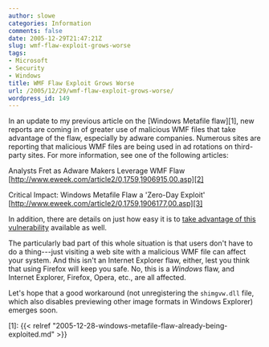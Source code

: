 ```yaml
---
author: slowe
categories: Information
comments: false
date: 2005-12-29T21:47:21Z
slug: wmf-flaw-exploit-grows-worse
tags:
- Microsoft
- Security
- Windows
title: WMF Flaw Exploit Grows Worse
url: /2005/12/29/wmf-flaw-exploit-grows-worse/
wordpress_id: 149
---
```


In an update to my previous article on the [Windows Metafile flaw][1], new reports are coming in of greater use of malicious WMF files that take advantage of the flaw, especially by adware companies. Numerous sites are reporting that malicious WMF files are being used in ad rotations on third-party sites. For more information, see one of the following articles:

Analysts Fret as Adware Makers Leverage WMF Flaw  
[http://www.eweek.com/article2/0,1759,1906915,00.asp][2]

Critical Impact: Windows Metafile Flaw a 'Zero-Day Exploit'  
[http://www.eweek.com/article2/0,1759,1906177,00.asp][3]

In addition, there are details on just how easy it is to [take advantage of this vulnerability][4] available as well.

The particularly bad part of this whole situation is that users don't have to do a thing---just visiting a web site with a malicious WMF file can affect your system. And this isn't an Internet Explorer flaw, either, lest you think that using Firefox will keep you safe. No, this is a _Windows_ flaw, and Internet Explorer, Firefox, Opera, etc., are all affected.

Let's hope that a good workaround (not unregistering the `shimgvw.dll` file, which also disables previewing other image formats in Windows Explorer) emerges soon.

[2]: http://www.eweek.com/article2/0,1759,1906915,00.asp
[3]: http://www.eweek.com/article2/0,1759,1906177,00.asp
[4]: http://www.oreillynet.com/pub/wlg/8879?CMP=OTC-6YE827253101&ATT=Exploiting+the+Windows+XP/2003+Picture+and+Fax+Viewer+Metafile+Overflow+Vulnerability
[1]: {{< relref "2005-12-28-windows-metafile-flaw-already-being-exploited.md" >}}
